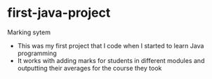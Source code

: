 # first-java-project
Marking sytem

- This was my first project that I code when I started to learn Java programming
- It works with adding marks for students in different modules and outputting their averages for the course they took
